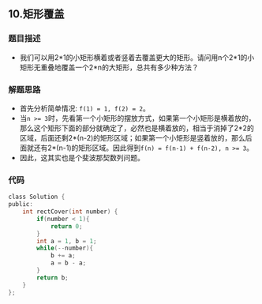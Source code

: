 ## 10.矩形覆盖  

### 题目描述  

- 我们可以用2\*1的小矩形横着或者竖着去覆盖更大的矩形。请问用n个2\*1的小矩形无重叠地覆盖一个2\*n的大矩形，总共有多少种方法？   

### 解题思路  

- 首先分析简单情况: `f(1) = 1, f(2) = 2`。
- 当`n >= 3`时，先看第一个小矩形的摆放方式，如果第一个小矩形是横着放的，那么这个矩形下面的部分就确定了，必然也是横着放的，相当于消掉了2\*2的区域，后面还剩2\*(n-2)的矩形区域；如果第一个小矩形是竖着放的，那么后面就还有2\*(n-1)的矩形区域。因此得到`f(n) = f(n-1) + f(n-2), n >= 3`。
- 因此，这其实也是个斐波那契数列问题。



### 代码   

```c
class Solution {
public:
    int rectCover(int number) {
        if(number < 1){
            return 0;
        }
        int a = 1, b = 1;
        while(--number){
            b += a;
            a = b - a;
        }
        return b;
    }
};
```
